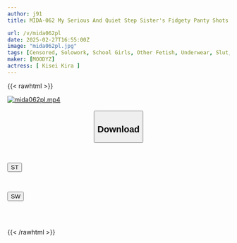 ```yaml
---
author: j91
title: MIDA-062 My Serious And Quiet Step Sister's Fidgety Panty Shots Have Me Losing My Sense Of Reason... Every Time I Take A Peek, Her Bashful Butt Cheeks Stick Out And Get Soaking Wet!

url: /v/mida062pl
date: 2025-02-27T16:55:00Z
image: "mida062pl.jpg"
tags: [Censored, Solowork, School Girls, Other Fetish, Underwear, Slut, Sister	]
maker: [MOODYZ]
actress: [ Kisei Kira ]
---
```



{{< rawhtml >}}

<div class="video" data-videoid="wDybMGpq8VfJk94">
    <a href="javascript:;">
        <img src="/v/mida062pl/mida062pl.jpg" width="WIDTH" height="HEIGHT" alt="mida062pl.mp4" loading="lazy">
    </a>
</div>

<script type="text/javascript" src="https://j91.asia/asset/on-demand-st.js"></script>

<br>
  <link rel="stylesheet" href="https://j91.asia/asset/bs5.css">
  
  <center>
  <button class="btn btn-primary" type="button" data-bs-toggle="collapse" data-bs-target=".multi-collapse" aria-expanded="false" aria-controls="multiCollapseExample1 multiCollapseExample2"><h2>Download</h2></button></center>
</p>
<div class="row">
  <div class="col">
    <div class="collapse multi-collapse" id="multiCollapseExample1">
      <div class="card card-body">
	      	      <br>
<div class="buttons">  
<p><a href="/v/mida062pl/st.html" target="_blank"><button class="btn-hover color-3"><i class="fa fa-download"></i> ST</button></a></p></div>
    </div>
  </div>
</div>
  <div class="col">
    <div class="collapse multi-collapse" id="multiCollapseExample2">
      <div class="card card-body">
	      <br>
<div class="buttons">
<p><a href="/v/mida062pl/sw.html" target="_blank"><button class="btn-hover color-2"><i class="fa fa-download"></i> SW</button></a></p></div>
<br><br>
      </div>
    </div>
  </div>
</div>

{{< /rawhtml >}}